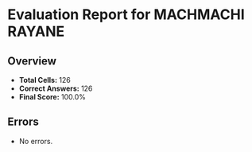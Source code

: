 # Evaluation Report for MACHMACHI RAYANE

## Overview

- **Total Cells:** 126
- **Correct Answers:** 126
- **Final Score:** 100.0%

## Errors

- No errors.